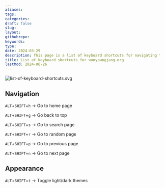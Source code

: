 ```yaml
---
aliases: 
tags:
categories:
draft: false
slug: 
layout: 
githubrepo: 
keywords: 
type: 
date: 2024-03-29
description: This page is a list of keyboard shortcuts for navigating this site
title: List of keyboard shortcuts for wonyoungjang.org
lastMod: 2024-06-26
---
```

![list-of-keyboard-shortcuts.svg](/assets/list-of-keyboard-shortcuts_1719429441282_0.svg)

## Navigation

`ALT`+`SHIFT`+`h` → Go to home page

`ALT`+`SHIFT`+`g` → Go back to top

`ALT`+`SHIFT`+`s` → Go to search page

`ALT`+`SHIFT`+`r` → Go to random page

`ALT`+`SHIFT`+`p` → Go to previous page

`ALT`+`SHIFT`+`n` → Go to next page

## Appearance

`ALT`+`SHIFT`+`t` → Toggle light/dark themes
